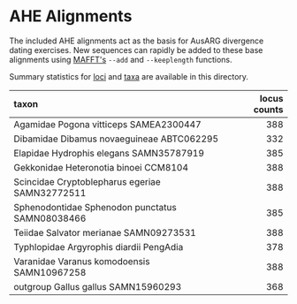 # AHE Alignments

The included AHE alignments act as the basis for AusARG divergence dating exercises. New sequences can rapidly be added to these base alignments using [MAFFT's](https://mafft.cbrc.jp/alignment/software/) `--add` and `--keeplength` functions. 

Summary statistics for [loci](https://github.com/IanGBrennan/SquamateGenomics/AHE/locus_summary.csv) and [taxa](https://github.com/IanGBrennan/SquamateGenomics/AHE/taxon_summary.csv) are available in this directory.

| taxon |	locus counts |
|:------| ------------:|
| Agamidae Pogona vitticeps SAMEA2300447| 388 |
| Dibamidae Dibamus novaeguineae ABTC062295 | 332 |
| Elapidae Hydrophis elegans SAMN35787919 | 385 |
| Gekkonidae Heteronotia binoei CCM8104	| 388 |
| Scincidae Cryptoblepharus egeriae SAMN32772511 | 388 |
| Sphenodontidae Sphenodon punctatus SAMN08038466 | 385 |
| Teiidae Salvator merianae SAMN09273531 | 388 |
| Typhlopidae Argyrophis diardii PengAdia | 378 |
| Varanidae Varanus komodoensis SAMN10967258 | 388 |
| outgroup Gallus gallus SAMN15960293 | 368 |